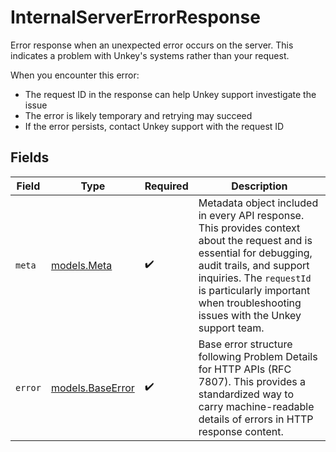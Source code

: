 # InternalServerErrorResponse

Error response when an unexpected error occurs on the server. This indicates a problem with Unkey's systems rather than your request.

When you encounter this error:
- The request ID in the response can help Unkey support investigate the issue
- The error is likely temporary and retrying may succeed
- If the error persists, contact Unkey support with the request ID


## Fields

| Field                                                                                                                                                                                                                                                           | Type                                                                                                                                                                                                                                                            | Required                                                                                                                                                                                                                                                        | Description                                                                                                                                                                                                                                                     |
| --------------------------------------------------------------------------------------------------------------------------------------------------------------------------------------------------------------------------------------------------------------- | --------------------------------------------------------------------------------------------------------------------------------------------------------------------------------------------------------------------------------------------------------------- | --------------------------------------------------------------------------------------------------------------------------------------------------------------------------------------------------------------------------------------------------------------- | --------------------------------------------------------------------------------------------------------------------------------------------------------------------------------------------------------------------------------------------------------------- |
| `meta`                                                                                                                                                                                                                                                          | [models.Meta](../models/meta.md)                                                                                                                                                                                                                                | :heavy_check_mark:                                                                                                                                                                                                                                              | Metadata object included in every API response. This provides context about the request and is essential for debugging, audit trails, and support inquiries. The `requestId` is particularly important when troubleshooting issues with the Unkey support team. |
| `error`                                                                                                                                                                                                                                                         | [models.BaseError](../models/baseerror.md)                                                                                                                                                                                                                      | :heavy_check_mark:                                                                                                                                                                                                                                              | Base error structure following Problem Details for HTTP APIs (RFC 7807). This provides a standardized way to carry machine-readable details of errors in HTTP response content.                                                                                 |
